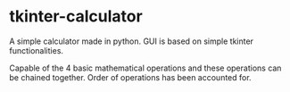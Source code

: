# tkinter-calculator
A simple calculator made in python. GUI is based on simple tkinter functionalities.

Capable of the 4 basic mathematical operations and these operations can be chained together.
Order of operations has been accounted for.
